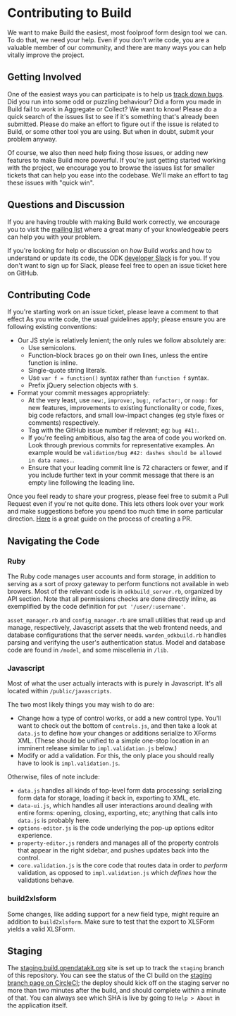 Contributing to Build
=====================

We want to make Build the easiest, most foolproof form design tool we can. To do that, we need your help. Even if you don't write code, you are a valuable member of our community, and there are many ways you can help vitally improve the project.

Getting Involved
----------------

One of the easiest ways you can participate is to help us [track down bugs](https://github.com/opendatakit/build/issues). Did you run into some odd or puzzling behaviour? Did a form you made in Build fail to work in Aggregate or Collect? We want to know! Please do a quick search of the issues list to see if it's something that's already been submitted. Please do make an effort to figure out if the issue is related to Build, or some other tool you are using. But when in doubt, submit your problem anyway.

Of course, we also then need help fixing those issues, or adding new features to make Build more powerful. If you're just getting started working with the project, we encourage you to browse the issues list for smaller tickets that can help you ease into the codebase. We'll make an effort to tag these issues with "quick win".

Questions and Discussion
------------------------

If you are having trouble with making Build work correctly, we encourage you to visit the [mailing list](https://groups.google.com/forum/#!forum/opendatakit) where a great many of your knowledgeable peers can help you with your problem.

If you're looking for help or discussion on _how_ Build works and how to understand or update its code, the ODK [developer Slack](https://opendatakit.slack.com) is for you. If you don't want to sign up for Slack, please feel free to open an issue ticket here on GitHub.

Contributing Code
-----------------

If you're starting work on an issue ticket, please leave a comment to that effect As you write code, the usual guidelines apply; please ensure you are following existing conventions:

* Our JS style is relatively lenient; the only rules we follow absolutely are:
    * Use semicolons.
    * Function-block braces go on their own lines, unless the entire function is inline.
    * Single-quote string literals.
    * Use `var f = function()` syntax rather than `function f` syntax.
    * Prefix jQuery selection objects with `$`.
* Format your commit messages appropriately:
    * At the very least, use `new:`, `improve:`, `bug:`, `refactor:`, or `noop:` for new features, improvements to existing functionality or code, fixes, big code refactors, and small low-impact changes (eg style fixes or comments) respectively.
    * Tag with the GitHub issue number if relevant; eg: `bug #41:`.
    * If you're feeling ambitious, also tag the area of code you worked on. Look through previous commits for representative examples. An example would be `validation/bug #42: dashes should be allowed in data names.`.
    * Ensure that your leading commit line is 72 characters or fewer, and if you include further text in your commit message that there is an empty line following the leading line.

Once you feel ready to share your progress, please feel free to submit a Pull Request even if you're not quite done. This lets others look over your work and make suggestions before you spend too much time in some particular direction. [Here](https://yangsu.github.io/pull-request-tutorial/) is a great guide on the process of creating a PR.

Navigating the Code
-------------------

### Ruby

The Ruby code manages user accounts and form storage, in addition to serving as a sort of proxy gateway to perform functions not available in web browers. Most of the relevant code is in `odkbuild_server.rb`, organized by API section. Note that all permissions checks are done directly inline, as exemplified by the code definition for `put '/user/:username'`.

`asset_manager.rb` and `config_manager.rb` are small utilities that read up and manage, respectively, Javascript assets that the web frontend needs, and database configurations that the server needs. `warden_odkbuild.rb` handles parsing and verifying the user's authentication status. Model and database code are found in `/model`, and some miscellenia in `/lib`.

### Javascript

Most of what the user actually interacts with is purely in Javascript. It's all located within `/public/javascripts`.

The two most likely things you may wish to do are:

* Change how a type of control works, or add a new control type. You'll want to check out the bottom of `controls.js`, and then take a look at `data.js` to define how your changes or additions serialize to XForms XML. (These should be unified to a simple one-stop location in an imminent release similar to `impl.validation.js` below.)
* Modify or add a validation. For this, the only place you should really have to look is `impl.validation.js`.

Otherwise, files of note include:

* `data.js` handles all kinds of top-level form data processing: serializing form data for storage, loading it back in, exporting to XML, etc.
* `data-ui.js`, which handles all user interactions around dealing with entire forms: opening, closing, exporting, etc; anything that calls into `data.js` is probably here.
* `options-editor.js` is the code underlying the pop-up options editor experience.
* `property-editor.js` renders and manages all of the property controls that appear in the right sidebar, and pushes updates back into the control.
* `core.validation.js` is the core code that routes data in order to _perform_ validation, as opposed to `impl.validation.js` which _defines_ how the validations behave.

### build2xlsform

Some changes, like adding support for a new field type, might require an addition to `build2xlsform`. Make sure to test that the export to XLSForm yields a valid XLSForm.

Staging
-------

The [staging.build.opendatakit.org](http://staging.build.opendatakit.org) site is set up to track the `staging` branch of this repository. You can see the status of the CI build on the [staging branch page on CircleCI](https://circleci.com/gh/opendatakit/build/tree/staging); the deploy should kick off on the staging server no more than two minutes after the build, and should complete within a minute of that. You can always see which SHA is live by going to `Help > About` in the application itself.

